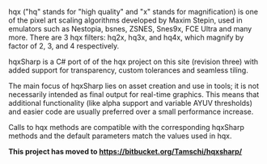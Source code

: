 hqx ("hq" stands for "high quality" and "x" stands for magnification) is one of the pixel art scaling algorithms developed by Maxim Stepin, used in emulators such as Nestopia, bsnes, ZSNES, Snes9x, FCE Ultra and many more. There are 3 hqx filters: hq2x, hq3x, and hq4x, which magnify by factor of 2, 3, and 4 respectively.

hqxSharp is a C# port of of the hqx project on this site (revision three) with added support for transparency, custom tolerances and seamless tiling.

The main focus of hqxSharp lies on asset creation and use in tools; it is not necessarily intended as final output for real-time graphics. This means that additional functionality (like alpha support and variable AYUV thresholds) and easier code are usually preferred over a small performance increase.

Calls to hqx methods are compatible with the corresponding hqxSharp methods and the default parameters match the values used in hqx.

**This project has moved to https://bitbucket.org/Tamschi/hqxsharp/**